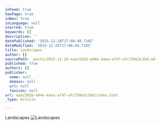 ```yaml
---
inFeed: true
hasPage: true
inNav: true
inLanguage: null
starred: true
keywords: []
description: ''
datePublished: '2015-12-28T17:08:48.710Z'
dateModified: '2015-12-28T17:08:44.718Z'
title: Landscapes
author: []
sourcePath: _posts/2015-12-28-eaac592b-e04e-4aea-af47-afc750e3c3bd.md
published: true
authors: []
publisher:
  name: null
  domain: null
  url: null
  favicon: null
url: eaac592b-e04e-4aea-af47-afc750e3c3bd/index.html
_type: Article

---
```

Landscapes
![Landscapes](https://s3-us-west-2.amazonaws.com/the-grid-img/p/47a1532346e8a6b1adbe5bfd581118832d8396b9.jpg)
